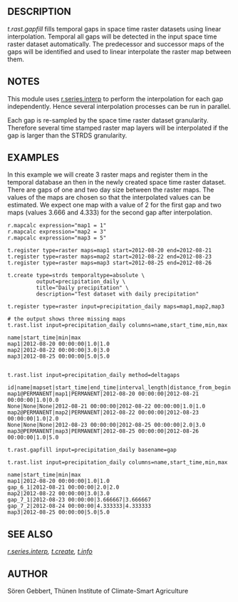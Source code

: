 ## DESCRIPTION

*t.rast.gapfill* fills temporal gaps in space time raster datasets using
linear interpolation. Temporal all gaps will be detected in the input
space time raster dataset automatically. The predecessor and successor
maps of the gaps will be identified and used to linear interpolate the
raster map between them.

## NOTES

This module uses [r.series.interp](r.series.interp.md) to perform the
interpolation for each gap independently. Hence several interpolation
processes can be run in parallel.

Each gap is re-sampled by the space time raster dataset granularity.
Therefore several time stamped raster map layers will be interpolated if
the gap is larger than the STRDS granularity.

## EXAMPLES

In this example we will create 3 raster maps and register them in the
temporal database an then in the newly created space time raster
dataset. There are gaps of one and two day size between the raster maps.
The values of the maps are chosen so that the interpolated values can be
estimated. We expect one map with a value of 2 for the first gap and two
maps (values 3.666 and 4.333) for the second gap after interpolation.

```shell
r.mapcalc expression="map1 = 1"
r.mapcalc expression="map2 = 3"
r.mapcalc expression="map3 = 5"

t.register type=raster maps=map1 start=2012-08-20 end=2012-08-21
t.register type=raster maps=map2 start=2012-08-22 end=2012-08-23
t.register type=raster maps=map3 start=2012-08-25 end=2012-08-26

t.create type=strds temporaltype=absolute \
         output=precipitation_daily \
         title="Daily precipitation" \
         description="Test dataset with daily precipitation"

t.register type=raster input=precipitation_daily maps=map1,map2,map3

# the output shows three missing maps
t.rast.list input=precipitation_daily columns=name,start_time,min,max

name|start_time|min|max
map1|2012-08-20 00:00:00|1.0|1.0
map2|2012-08-22 00:00:00|3.0|3.0
map3|2012-08-25 00:00:00|5.0|5.0


t.rast.list input=precipitation_daily method=deltagaps

id|name|mapset|start_time|end_time|interval_length|distance_from_begin
map1@PERMANENT|map1|PERMANENT|2012-08-20 00:00:00|2012-08-21 00:00:00|1.0|0.0
None|None|None|2012-08-21 00:00:00|2012-08-22 00:00:00|1.0|1.0
map2@PERMANENT|map2|PERMANENT|2012-08-22 00:00:00|2012-08-23 00:00:00|1.0|2.0
None|None|None|2012-08-23 00:00:00|2012-08-25 00:00:00|2.0|3.0
map3@PERMANENT|map3|PERMANENT|2012-08-25 00:00:00|2012-08-26 00:00:00|1.0|5.0

t.rast.gapfill input=precipitation_daily basename=gap

t.rast.list input=precipitation_daily columns=name,start_time,min,max

name|start_time|min|max
map1|2012-08-20 00:00:00|1.0|1.0
gap_6_1|2012-08-21 00:00:00|2.0|2.0
map2|2012-08-22 00:00:00|3.0|3.0
gap_7_1|2012-08-23 00:00:00|3.666667|3.666667
gap_7_2|2012-08-24 00:00:00|4.333333|4.333333
map3|2012-08-25 00:00:00|5.0|5.0

```

## SEE ALSO

*[r.series.interp](r.series.interp.md), [t.create](t.create.md),
[t.info](t.info.md)*

## AUTHOR

Sören Gebbert, Thünen Institute of Climate-Smart Agriculture
